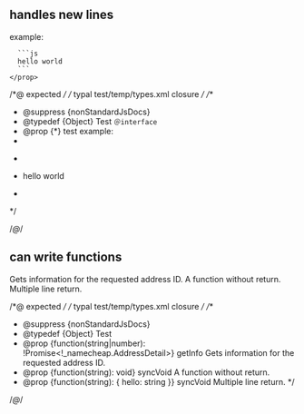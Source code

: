 ## handles new lines
<types>
  <type interface name="Test">
    <prop name="test">
      example:

      ```js
      hello world
      ```
    </prop>
  </type>
</types>

/*@ expected */
/* typal test/temp/types.xml closure */
/**
 * @suppress {nonStandardJsDocs}
 * @typedef {Object} Test `＠interface`
 * @prop {*} test example:
 *
 * ```js
 * hello world
 * ```
 */

/*@*/

## can write functions
<types>
  <type name="Test">
    <function async args="string|number" return="!_namecheap.AddressDetail" name="getInfo">
      Gets information for the requested address ID.
    </function>
    <fn args="string" name="syncVoid">
      A function without return.
    </fn>
    <fn args="string" name="syncVoid" return="{
      hello: string
    }">
      Multiple line return.
    </fn>
  </type>
</types>

/*@ expected */
/* typal test/temp/types.xml closure */
/**
 * @suppress {nonStandardJsDocs}
 * @typedef {Object} Test
 * @prop {function(string|number): !Promise<!_namecheap.AddressDetail>} getInfo Gets information for the requested address ID.
 * @prop {function(string): void} syncVoid A function without return.
 * @prop {function(string): { hello: string }} syncVoid Multiple line return.
 */

/*@*/
